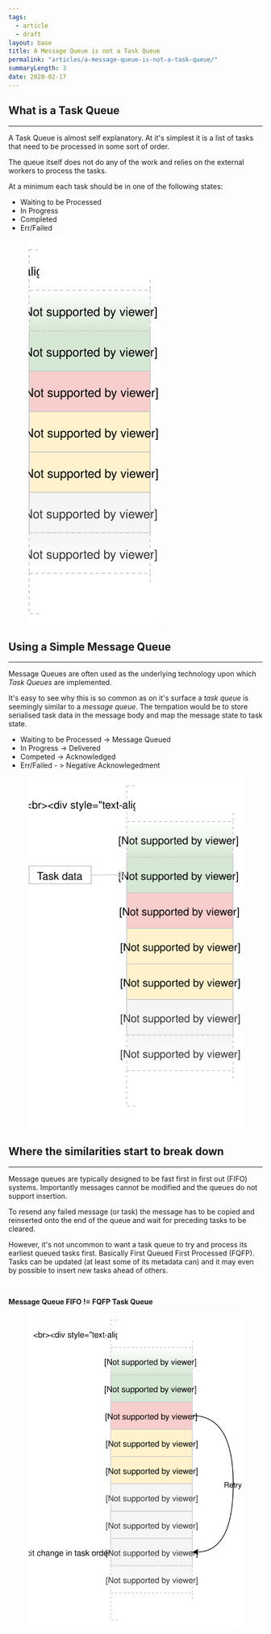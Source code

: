 ```yaml
---
tags:
  - article
  - draft
layout: base
title: A Message Queue is not a Task Queue
permalink: "articles/a-message-queue-is-not-a-task-queue/"
summaryLength: 3
date: 2020-02-17
---
```

## What is a Task Queue
-----------------------

<section class="tile"><div class="tile is-8"><div>

A Task Queue is almost self explanatory.  At it's simplest it is a list of tasks that need to be processed in some sort of order.

The queue itself does not do any of the work and relies on the external workers to process the tasks.

At a minimum each task should be in one of the following states:

* Waiting to be Processed
* In Progress
* Completed
* Err/Failed

</div></div><div class="tile">
  <figure class="image is-3by4 is-fullwidth has-text-centered">
    <img src="/static/images/simple-fifo-task-queue.svg" alt="simple-fifo-task-queue" />
  </figure>
</div></section>



## Using a Simple Message Queue
-------------------------------

<section class="tile"><div class="tile is-8"><div>


Message Queues are often used as the underlying technology upon which _Task Queues_ are implemented.

It's easy to see why this is so common as on it's surface a _task queue_ is seemingly similar to a _message queue_.  The tempation would be to store serialised task data in the message body and map the message state to task state.

* Waiting to be Processed -> Message Queued
* In Progress -> Delivered
* Competed -> Acknowledged
* Err/Failed - > Negative Acknowlegedment

</div></div><div class="tile">
  <figure class="image is-3by4 is-fullwidth has-text-centered">
    <img src="/static/images/simple-fifo-message-queue.svg" alt="simple-fifo-message-queue" />
  </figure>
</div></section>


## Where the similarities start to break down
---------------------------------------------

<section class="tile"><div class="tile is-8"><div>

Message queues are typically designed to be fast first in first out (FIFO) systems.  Importantly messages cannot be modified and the queues do not support insertion.

To resend any failed message (or task) the message has to be copied and reinserted onto the end of the queue and wait for preceding tasks to be cleared.

However, it's not uncommon to want a task queue to try and process
its earliest queued tasks first.
Basically First Queued First Processed (FQFP).
Tasks can be updated (at least some of its metadata can) and it may even by possible to insert new tasks ahead of others.

<div class=" has-text-centered">
<br/>

**Message Queue FIFO != FQFP Task Queue**

</div>

</div></div><div class="tile">
  <figure class="image is-3by4 is-fullwidth has-text-centered">
    <img src="/static/images/retry-with-fifo-message-queue.svg" alt="retry-with-fifo-message-queue" />
  </figure>
</div></section>
